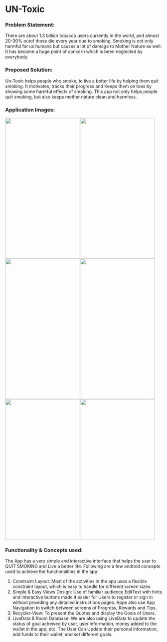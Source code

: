 # UN-Toxic


### Problem Statement:
There are about 1.3 billion tobacco users currently in the world, and almost 20-30% outof those die every year due to smoking. Smoking is not only harmful for us humans but causes a lot of damage to Mother Nature as well. It has become a huge point of concern which is been neglected by everybody.


### Proposed Solution:
Un-Toxic helps people who smoke, to live a better life by helping them quit smoking. It motivates, tracks their progress and Keeps them on toes by showing some harmful effects of smoking. This app not only helps people quit smoking, but also keeps mother nature clean and harmless.


### Application Images:  
                                                                              
<img src="Images/Img1_LoadPage.png" width="240" height="450"><img src="Images/Img2_SignUp.png" width="240" height="450"><img src="Images/Img4_Profile.png" width="240" height="450"><img src="Images/Img5_HomePage.png" width="240" height="450"><img src="Images/Img6_Goals.png" width="240" height="450"><img src="Images/Img7_Tips.png" width="240" height="450">


### Functionality & Concepts used:
The App has a very simple and interactive interface that helps the user to QUIT SMOKING and Live a better life.
Following are a few android concepts used to achieve the functionalities in the app:

  1. Constraint Layout: Most of the activities in the app uses a flexible constraint layout, which is easy to handle for different screen sizes.
  2. Simple & Easy Views Design: Use of familiar audience EditText with hints and interactive buttons made it easier for Users to register or sign in without 
  providing any detailed instructions pages. Apps also use App Navigation to switch between screens of Progress, Rewards and Tips.
  3. Recycler-View:  To present the Quotes and display the Goals of Users. 
  4. LiveData & Room Database: We are also using LiveData to update the status of goal acheived by user, user information, money added to the wallet in the app, etc. 
  The User Can Update their personal information, add funds to their wallet, and set different goals.

